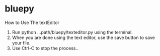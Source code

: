 # bluepy
How to Use The textEditor
1. Run python ...path/bluepy/texteditor.py using the terminal.
2. When you are done using the text editor, use the save button to save your file.
3. Use Ctrl-C to stop the process..